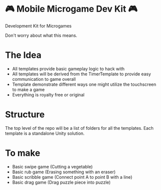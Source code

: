 # 🎮 Mobile Microgame Dev Kit 🎮
Development Kit for Microgames

Don't worry about what this means.

# The Idea
- All templates provide basic gameplay logic to hack with
- All templates will be derived from the TimerTemplate to provide easy communication to game overall
- Template demonstrate different ways one might utilize the touchscreen to make a game
- Everything is royalty free or original

# Structure
The top level of the repo will be a list of folders for all the templates. Each template is a standalone Unity solution.

# To make
- Basic swipe game (Cutting a vegetable)
- Basic rub game (Erasing something with an eraser)
- Basic scribble game (Connect point A to point B with a line)
- Basic drag game (Drag puzzle piece into puzzle)

